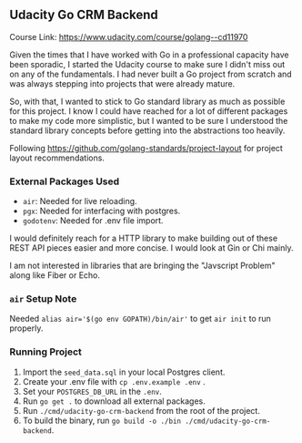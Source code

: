 ## Udacity Go CRM Backend

Course Link: https://www.udacity.com/course/golang--cd11970

Given the times that I have worked with Go in a professional capacity have been sporadic, I started the Udacity course to make sure I didn't miss out on any of the fundamentals.  I had never built a Go project from scratch and was always stepping into projects that were already mature.

So, with that, I wanted to stick to Go standard library as much as possible for this project.  I know I could have reached for a lot of different packages to make my code more simplistic, but I wanted to be sure I understood the standard library concepts before getting into the abstractions too heavily.

Following https://github.com/golang-standards/project-layout for project layout recommendations.

### External Packages Used

- `air`: Needed for live reloading.
- `pgx`: Needed for interfacing with postgres.
- `godotenv`: Needed for .env file import.

I would definitely reach for a HTTP library to make building out of these REST API pieces easier and more concise.  I would look at Gin or Chi mainly.

I am not interested in libraries that are bringing the "Javscript Problem" along like Fiber or Echo.  

### `air` Setup Note

Needed `alias air='$(go env GOPATH)/bin/air'` to get `air init` to run properly.

### Running Project

1. Import the `seed_data.sql` in your local Postgres client.
2. Create your .env file with `cp .env.example .env` .
3. Set your `POSTGRES_DB_URL` in the `.env`.
4. Run `go get .` to download all external packages.
5. Run `./cmd/udacity-go-crm-backend` from the root of the project.
6. To build the binary, run `go build -o ./bin ./cmd/udacity-go-crm-backend`.